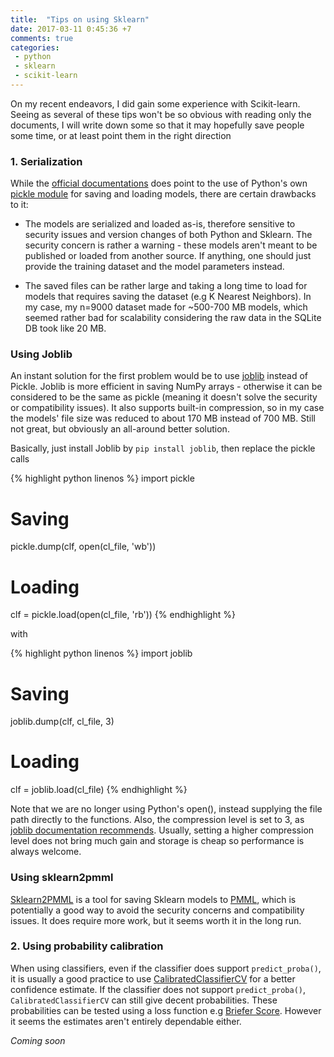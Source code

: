 ```yaml
---
title:  "Tips on using Sklearn"
date: 2017-03-11 0:45:36 +7
comments: true
categories:
 - python
 - sklearn
 - scikit-learn
---
```

On my recent endeavors, I did gain some experience with Scikit-learn. Seeing as several of these tips won't be so obvious with reading only the documents, I will write down some so that it may hopefully save people some time, or at least point them in the right direction

### 1. Serialization

While the [official documentations](http://scikit-learn.org/stable/modules/model_persistence.html) does point to the use of Python's own [pickle module](https://docs.python.org/3/library/pickle.html) for saving and loading models, there are certain drawbacks to it:

- The models are serialized and loaded as-is, therefore sensitive to security issues and version changes of both Python and Sklearn. The security concern is rather a warning - these models aren't meant to be published or loaded from another source. If anything, one should just provide the training dataset and the model parameters instead.

- The saved files can be rather large and taking a long time to load for models that requires saving the dataset (e.g K Nearest Neighbors). In my case, my n=9000 dataset made for ~500-700 MB models, which seemed rather bad for scalability considering the raw data in the SQLite DB took like 20 MB.

### Using Joblib

An instant solution for the first problem would be to use [joblib](https://pypi.python.org/pypi/joblib) instead of Pickle. Joblib is more efficient in saving NumPy arrays - otherwise it can be considered to be the same as pickle (meaning it doesn't solve the security or compatibility issues). It also supports built-in compression, so in my case the models' file size was reduced to about 170 MB instead of 700 MB. Still not great, but obviously an all-around better solution.

Basically, just install Joblib by `pip install joblib`, then replace the pickle calls

{% highlight python linenos %}
import pickle

# Saving
pickle.dump(clf, open(cl_file, 'wb'))

# Loading
clf = pickle.load(open(cl_file, 'rb'))
{% endhighlight %}

with

{% highlight python linenos %}
import joblib

# Saving
joblib.dump(clf, cl_file, 3)

# Loading
clf = joblib.load(cl_file)
{% endhighlight %}

Note that we are no longer using Python's open(), instead supplying the file path directly to the functions. Also, the compression level is set to 3, as [joblib documentation recommends](https://pythonhosted.org/joblib/generated/joblib.dump.html). Usually, setting a higher compression level does not bring much gain and storage is cheap so performance is always welcome.

### Using sklearn2pmml

[Sklearn2PMML](https://github.com/jpmml/sklearn2pmml) is a tool for saving Sklearn models to [PMML](https://en.wikipedia.org/wiki/Predictive_Model_Markup_Language), which is potentially a good way to avoid the security concerns and compatibility issues. It does require more work, but it seems worth it in the long run.

### 2. Using probability calibration

When using classifiers, even if the classifier does support `predict_proba()`, it is usually a good practice to use [CalibratedClassifierCV](http://scikit-learn.org/stable/modules/generated/sklearn.calibration.CalibratedClassifierCV.html) for a better confidence estimate. If the classifier does not support `predict_proba()`, `CalibratedClassifierCV` can still give decent probabilities. These probabilities can be tested using a loss function e.g [Briefer Score](http://scikit-learn.org/stable/modules/generated/sklearn.metrics.brier_score_loss.html#sklearn.metrics.brier_score_loss). However it seems the estimates aren't entirely dependable either.

*Coming soon*
